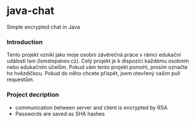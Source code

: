 # java-chat
Simple encrypted chat in Java

### Introduction
Tento projekt vznikl jako moje osobní závěrečná práce v rámci edukační události lsm (lsmstepanov.cz).
Celý projekt je k dispozici každému osobním nebo edukačním účelům. Pokud vám tento projekt pomohl, prosím označte ho hvězdičkou.
Pokud do něho chcete přispět, jsem otevřený vašim pull requestům.

### Project decription
* communication between server and client is encrypted by RSA
* Passwords are saved as SHA hashes


